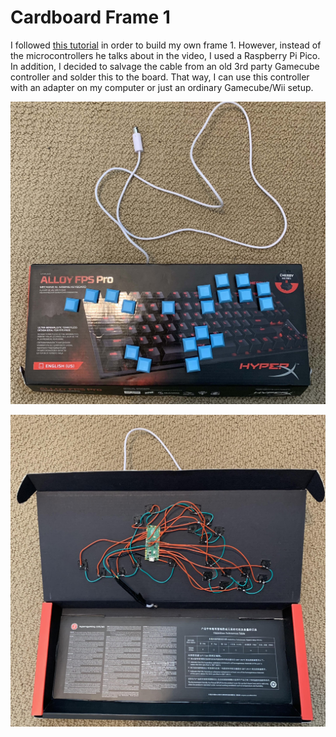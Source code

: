 # Cardboard Frame 1

I followed [this tutorial](https://www.youtube.com/watch?v=trGa98tEy_0) in order to build my own frame 1. However, instead of the microcontrollers he talks about in the video, I used a Raspberry Pi Pico. In addition, I decided to salvage the cable from an old 3rd party Gamecube controller and solder this to the board. That way, I can use this controller with an adapter on my computer or just an ordinary Gamecube/Wii setup.

![CardboardFrame1Closed](./Images/CardboardFrame1Closed.jpg)

![CardboardFrame1Open](./Images/CardboardFrame1Open.jpg)
